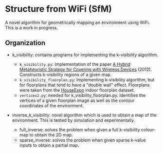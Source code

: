 # Structure from WiFi (SfM)
A novel algorithm for geometrically mapping an environment using WiFi. This is a work in progress. 

## Organization
* k_visibility: contains programs for implementing the k-visibility algorithm.
   * `k_visibility.py`: Implementation of the paper [A Hybrid Metaheuristic Strategy for Covering with Wireless Devices](http://www.jucs.org/jucs_18_14/a_hybrid_metaheuristic_strategy/jucs_18_14_1906_1932_bajuelos.pdf)  (2012). Constructs k-visibility regions of a given map.
   * `k_visibility_floorplan.py`: Implementing k-visibility algorithm, but for floorplans that tend to have a "double wall" effect. Floorplans were taken from the [HouseExpo](https://github.com/TeaganLi/HouseExpo) indoor floorplan dataset.
   * `vertices2.py`: needed for k_visibility_floorplan.py. Identifies the vertices of a given floorplan image as well as the contour coordinates of the environment.
   
* inverse_k_visibility: novel algorithm which is used to obtain a map of the environment. This is tested by simulation and experimentally.
  * full_inverse: solves the problem when given a full k-visibility colour-map to obtain the 2D map. 
  * sparse_inverse: solves the problem when given sparse k-value inputs to obtain a partial map. 
